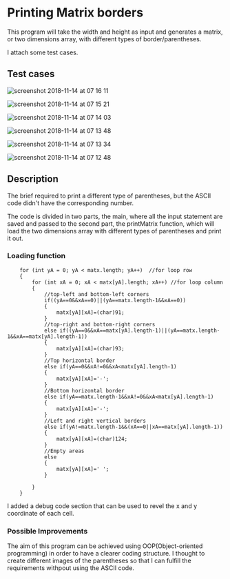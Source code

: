 # Printing Matrix borders

This program will take the width and height as input and generates a matrix, or two dimensions array, with different types of border/parentheses. 

I attach some test cases.

## Test cases

![screenshot 2018-11-14 at 07 16 11](https://user-images.githubusercontent.com/16061014/48467671-7f0cc000-e7e1-11e8-99e1-ad8804e703e7.png)

![screenshot 2018-11-14 at 07 15 21](https://user-images.githubusercontent.com/16061014/48467729-ac596e00-e7e1-11e8-8944-380778b004c5.png)

![screenshot 2018-11-14 at 07 14 03](https://user-images.githubusercontent.com/16061014/48467730-ac596e00-e7e1-11e8-9fba-8fca3c5f9726.png)

![screenshot 2018-11-14 at 07 13 48](https://user-images.githubusercontent.com/16061014/48467731-acf20480-e7e1-11e8-8cdc-8946aed2bae3.png)

![screenshot 2018-11-14 at 07 13 34](https://user-images.githubusercontent.com/16061014/48467732-acf20480-e7e1-11e8-8dc7-6e5d4166bc96.png)

![screenshot 2018-11-14 at 07 12 48](https://user-images.githubusercontent.com/16061014/48467734-acf20480-e7e1-11e8-914f-eedc91f4be11.png)
## Description
The brief required to print a different type of parentheses, but the ASCII code didn't have the corresponding number. 

The code is divided in two parts, the main, where all the input statement are saved and passed to the second part, the printMatrix function, which will load the two dimensions array with different types of parentheses and print it out. 

### Loading function 
        for (int yA = 0; yA < matx.length; yA++)  //for loop row 
        {
            for (int xA = 0; xA < matx[yA].length; xA++) //for loop column 
            {
            	//top-left and bottom-left corners  
            	if((yA==0&&xA==0)||(yA==matx.length-1&&xA==0))
            	{
            		matx[yA][xA]=(char)91;
            	}
            	//top-right and bottom-right corners  
            	else if((yA==0&&xA==matx[yA].length-1)||(yA==matx.length-1&&xA==matx[yA].length-1))
            	{
            		matx[yA][xA]=(char)93;
            	}
            	//Top horizontal border
            	else if(yA==0&&xA!=0&&xA<matx[yA].length-1)
            	{
            		matx[yA][xA]='-';
            	}
            	//Bottom horizontal border
            	else if(yA==matx.length-1&&xA!=0&&xA<matx[yA].length-1)
            	{
            		matx[yA][xA]='-';
            	}
            	//Left and right vertical borders
            	else if(yA!=matx.length-1&&(xA==0||xA==matx[yA].length-1))
            	{
            		matx[yA][xA]=(char)124;
            	}
            	//Empty areas
            	else
                {
                	matx[yA][xA]=' ';
                }
            	
            }
        }
        
 I added a debug code section that can be used to revel the x and y coordinate of each cell.

### Possible Improvements

The aim of this program can be achieved using OOP(Object-oriented programming) in order to have a clearer coding structure. 
I thought to create different images of the parentheses so that I can fulfill the requirements withpout using the ASCII code.    

